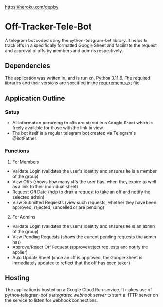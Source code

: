 https://heroku.com/deploy

# Off-Tracker-Tele-Bot
A telegram bot coded using the python-telegram-bot library. It helps to track offs in a specifically formatted Google Sheet and facilitate the request and approval of offs by members and admins respectively.

## Dependencies
The application was written in, and is run on, Python 3.11.6. The required libraries and their versions are specified in the [requirements.txt](https://github.com/noahseethorcodes/Off-Tracker-Tele-Bot/blob/main/requirements.txt) file. 

## Application Outline
### Setup
* All information pertaining to offs are stored in a Google Sheet which is freely available for those with the link to view
* The bot itself is a regular telegram bot created via Telegram's @BotFather.

### Functions
1. For Members
  - Validate Login (validates the user's identity and ensures he is a member of the group)
  - View Offs (shows how many offs the user has, when they expire as well as a link to their individual sheet)
  - Request Off Date (help to draft a request to take an off and notify the selected admin)
  - View Submitted Requests (view such requests, whether they have been approved, rejected, cancelled or are pending)

2. For Admins
  - Validate Login (validates the user's identity and ensures he is an admin of the group)
  - View Pending Requests (shows the current pending requests the admin has)
  - Approve/Reject Off Request (approve/reject requests and notify the applier)
  - Auto Update Sheet (once an off is approved, the Google Sheet is immediately updated to reflect that the off has been taken)

## Hosting
The application is hosted on a Google Cloud Run service. It makes use of python-telegram-bot's *integrated webhook server* to start a HTTP server on the service to listen for webhook connections.
